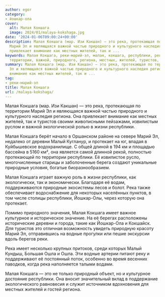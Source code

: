 ```yaml
---
author: egor
category:
- йошкар-ола
cover:
  alt: Малая Кокшага
  image: 2024/01/malaya-kokshaga.jpg
date: '2024-01-06T09:00:24+00:00'
description: Малая Кокшага (мар. Изи Какшан) — это река, протекающая по территории
  Марий Эл и являющаяся важной частью природного и культурного наследия региона. Она
  привлекает внимание как местных жителей, так и ...
keywords: Малая Кокшага, реки-марий-эл, малая, кокшага, республики, река, это, марий,
  территории, важной, природного, региона, местных, жителей, туристов, жизни, деревни
summary: Малая Кокшага (мар. Изи Какшан) — это река, протекающая по территории Марий
  Эл и являющаяся важной частью природного и культурного наследия региона. Она привлекает
  внимание как местных жителей, так и ...
tag:
- реки-марий-эл
title: Малая Кокшага
url: /malaya-kokshaga/
---
```


Малая Кокшага (мар. Изи Какшан) — это река, протекающая по территории Марий Эл и являющаяся важной частью природного и культурного наследия региона. Она привлекает внимание как местных жителей, так и туристов своими живописными пейзажами, извилистым руслом и важной экологической ролью в жизни республики.

Малая Кокшага берёт начало в Оршанском районе на севере Марий Эл, недалеко от деревни Малый Кугланур, и протекает на юг, впадая в Куйбышевское водохранилище. С общей длиной в 194 км и площадью бассейна в 5160 км², она является самой длинной рекой, полностью протекающей по территории республики. Её извилистое русло, многочисленные старицы и заболоченные берега создают уникальные природные условия, богатые биоразнообразием.

Малая Кокшага играет важную роль в жизни республики, как экологически, так и экономически. Благодаря её водам, поддерживаются природные экосистемы лесов и болот. Река также обеспечивает водоснабжение для некоторых населённых пунктов, в том числе столицы республики, Йошкар-Олы, через которую она протекает.

Помимо природного значения, Малая Кокшага имеет важное культурное и историческое значение. На её берегах расположены исторические деревни и города, такие как Йошкар-Ола и Кокшайск. Для туристов это отличная возможность увидеть природную красоту Марий Эл, отправившись на водные прогулки или пешие экскурсии вдоль берегов реки.

Река имеет несколько крупных притоков, среди которых Малый Кундыш, Большая Ошла и Ошла. Эти водные артерии питают реку и поддерживают её постоянный поток, особенно во время весенних паводков, когда река наполняется талыми водами.

Малая Кокшага — это не только природный объект, но и культурное достояние республики. Она вносит значительный вклад в поддержание экологического равновесия и служит источником вдохновения для местных жителей и гостей региона.